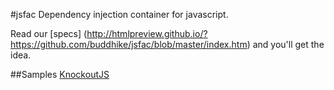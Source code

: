 #jsfac
Dependency injection container for javascript.

Read our [specs] (http://htmlpreview.github.io/?https://github.com/buddhike/jsfac/blob/master/index.htm) and you'll get the idea.

##Samples
  [KnockoutJS ](http://htmlpreview.github.io/?https://github.com/buddhike/jsfac/blob/master/index.htm)
